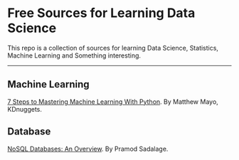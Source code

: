 Free Sources for Learning Data Science
===================
This repo is a collection of sources for learning Data Science, Statistics, Machine Learning and Something interesting.

----------

Machine Learning 
-------------
[7 Steps to Mastering Machine Learning With Python](http://www.kdnuggets.com/2015/11/seven-steps-machine-learning-python.html).  By Matthew Mayo, KDnuggets.

Database 
-------------
[NoSQL Databases: An Overview](https://www.thoughtworks.com/insights/blog/nosql-databases-overview). By Pramod Sadalage.
